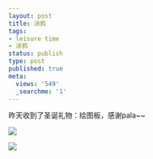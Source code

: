```yaml
---
layout: post
title: 涂鸦
tags:
- leisure time
- 涂鸦
status: publish
type: post
published: true
meta:
  views: '549'
  _searchme: '1'
---
```

昨天收到了圣诞礼物：绘图板，感谢pala~~


![](https://dl.dropboxusercontent.com/u/308058/blogimages/2010/07/img_0171.jpg)

![](http://azaleasays.files.wordpress.com/2008/12/aza_pala_bing.jpg)
